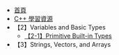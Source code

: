 - [首頁](/)
- [C++ 學習資源](/程式語言/C++/README.md)
- 【2】Variables and Basic Types
    - [【2-1】Primitive Built-in Types](/程式語言/C++/【2-1】primitive-built-in-types.md)
- 【3】Strings, Vectors, and Arrays
